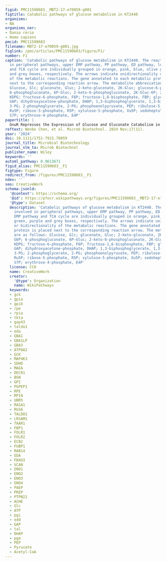 ```yaml
---
figid: PMC11590683__MBT2-17-e70059-g001
figtitle: Catabolic pathways of glucose metabolism in KT2440
organisms:
- NA
organisms_ner:
- Danio rerio
- Homo sapiens
pmcid: PMC11590683
filename: MBT2-17-e70059-g001.jpg
figlink: /pmc/articles/PMC11590683/figure/F1/
number: F1
caption: 'Catabolic pathways of glucose metabolism in KT2440. The reactions involved
  in peripheral pathways, upper EMP pathway, PP pathway, ED pathway, lower EMP pathway
  and TCA cycle are individually grouped in orange, pink, blue, olive green, purple
  and grey boxes, respectively. The arrows indicate unidirectionality or bidirectionality
  of the metabolic reactions. The gene annotated to each metabolic protein is placed
  next to the corresponding reaction arrow. The metabolite abbreviations are as follows:
  Glucose, Glc; gluconate, Gluc; 2‐keto‐gluconate, 2K‐Gluc; glucose‐6‐phosphate, G6P;
  6‐phosphogluconate, 6P‐Gluc; 2‐keto‐6‐phosphogluconate, 2K‐Gluc‐6P; 2‐keto‐3‐deoxy‐6‐phosphogluconate,
  KDPG; fructose‐6‐phosphate, F6P; fructose‐1,6‐bisphosphate, FBP; glyceraldehyde‐3‐phosphate,
  GAP; dihydroxyacetone‐phosphate, DHAP; 1,3‐biphosphoglycerate, 1,3‐bisPG; 3‐phosphoglycerate,
  3‐PG; 2‐phosphoglycerate, 2‐PG; phosphoenolpyruvate, PEP; ribulose‐5‐phosphate,
  Ru5P; ribose‐5‐phosphate, R5P; xylulose‐5‐phosphate, Xu5P; sedoheptulose‐7‐phosphate,
  S7P; erythrose‐4‐phosphate, E4P'
papertitle: |
  GnuR Represses the Expression of Glucose and Gluconate Catabolism in Pseudomonas putida KT2440
reftext: Wenbo Chen, et al. Microb Biotechnol. 2024 Nov;17(11).
year: '2024'
doi: 10.1111/1751-7915.70059
journal_title: Microbial Biotechnology
journal_nlm_ta: Microb Biotechnol
publisher_name: Wiley
keywords: ''
automl_pathway: 0.9613671
figid_alias: PMC11590683__F1
figtype: Figure
redirect_from: /figures/PMC11590683__F1
ndex: ''
seo: CreativeWork
schema-jsonld:
  '@context': https://schema.org/
  '@id': https://pfocr.wikipathways.org/figures/PMC11590683__MBT2-17-e70059-g001.html
  '@type': Dataset
  description: 'Catabolic pathways of glucose metabolism in KT2440. The reactions
    involved in peripheral pathways, upper EMP pathway, PP pathway, ED pathway, lower
    EMP pathway and TCA cycle are individually grouped in orange, pink, blue, olive
    green, purple and grey boxes, respectively. The arrows indicate unidirectionality
    or bidirectionality of the metabolic reactions. The gene annotated to each metabolic
    protein is placed next to the corresponding reaction arrow. The metabolite abbreviations
    are as follows: Glucose, Glc; gluconate, Gluc; 2‐keto‐gluconate, 2K‐Gluc; glucose‐6‐phosphate,
    G6P; 6‐phosphogluconate, 6P‐Gluc; 2‐keto‐6‐phosphogluconate, 2K‐Gluc‐6P; 2‐keto‐3‐deoxy‐6‐phosphogluconate,
    KDPG; fructose‐6‐phosphate, F6P; fructose‐1,6‐bisphosphate, FBP; glyceraldehyde‐3‐phosphate,
    GAP; dihydroxyacetone‐phosphate, DHAP; 1,3‐biphosphoglycerate, 1,3‐bisPG; 3‐phosphoglycerate,
    3‐PG; 2‐phosphoglycerate, 2‐PG; phosphoenolpyruvate, PEP; ribulose‐5‐phosphate,
    Ru5P; ribose‐5‐phosphate, R5P; xylulose‐5‐phosphate, Xu5P; sedoheptulose‐7‐phosphate,
    S7P; erythrose‐4‐phosphate, E4P'
  license: CC0
  name: CreativeWork
  creator:
    '@type': Organization
    name: WikiPathways
  keywords:
  - gck
  - gpia
  - gpib
  - rpe
  - rpia
  - tkta
  - gap43
  - taldo1
  - eda
  - GBA1
  - GBA1LP
  - GBA3
  - ATP8A2
  - GCK
  - MAP4K3
  - SDHD
  - MAEA
  - DECR1
  - BGN
  - GPI
  - PGPEP1
  - RPE
  - RPIA
  - UBR5
  - RASA1
  - RGS6
  - TALDO1
  - LRSAM1
  - TAAR1
  - FBP1
  - FOLR1
  - FOLR2
  - ECB2
  - FUBP1
  - RAB14
  - EDA
  - FBXO3
  - VCAN
  - ENO1
  - ENO2
  - ENO3
  - ENO4
  - PAEP
  - PREP
  - PTPN22
  - ACHE
  - Glc
  - ATP
  - pgi
  - edd
  - GAP
  - tal
  - DHAP
  - pgm
  - PEP
  - Pyruvate
  - Acetyl-CoA
---
```

